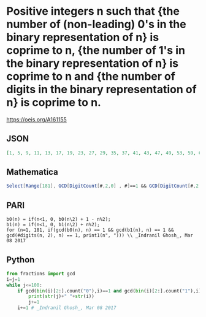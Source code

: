 # Positive integers n such that \{the number of \(non\-leading\) 0's in the binary representation of n\} is coprime to n, \{the number of 1's in the binary representation of n\} is coprime to n and \{the number of digits in the binary representation of n\} is coprime to n\.
https://oeis.org/A161155
## JSON
```JSON
[1, 5, 9, 11, 13, 17, 19, 23, 27, 29, 35, 37, 41, 43, 47, 49, 53, 59, 61, 67, 71, 73, 79, 83, 85, 87, 89, 93, 95, 97, 101, 103, 107, 109, 113, 117, 121, 125, 131, 133, 135, 137, 139, 141, 143, 147, 149, 151, 153, 157, 161, 163, 165, 167, 169, 173, 175, 177, 179, 181]
```
## Mathematica
```Mathematica
Select[Range[181], GCD[DigitCount[#,2,0] , #]==1 && GCD[DigitCount[#,2,1],#]==1 && GCD[Length[IntegerDigits[#,2]],#]==1 &] (* _Indranil Ghosh_, Mar 08 2017 *)
```
## PARI
```PARI
b0(n) = if(n<1, 0, b0(n\2) + 1 - n%2);
b1(n) = if(n<1, 0, b1(n\2) + n%2);
for (n=1, 181, if(gcd(b0(n), n) == 1 && gcd(b1(n), n) == 1 && gcd(#digits(n, 2), n) == 1, print1(n", "))) \\ _Indranil Ghosh_, Mar 08 2017
```
## Python
```Python
from fractions import gcd
i=j=1
while j<=100:
    if gcd(bin(i)[2:].count("0"),i)==1 and gcd(bin(i)[2:].count("1"),i)==1 and gcd(len(bin(i)[2:]),i)==1:
        print(str(j)+" "+str(i))
        j+=1
    i+=1 # _Indranil Ghosh_, Mar 08 2017
```
